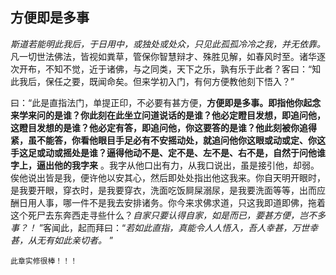 ## 方便即是多事

*斯道若能明此我后，于日用中，或独处或处众，只见此孤孤冷冷之我，并无依靠。* 凡一切世法佛法，皆视如粪草，管保你智慧辩才、殊胜见解，如春风时至。诸华逐次开布，不知不觉，近于诸佛，与之同类，天下之乐，孰有乐于此者？客曰：“知此我后，保任之要，既闻命矣。但来学初入门，有何方便教他刻下悟入？”

曰：“此是直指法门，单提正印，不必要有甚方便，__方便即是多事。即指他你起念来学来问的是谁？你此刻在此坐立问道说话的是谁？他必定瞪目发想，即追问他，这瞪目发想的是谁？他必定有答，即追问他，你这要答的是谁？他此刻被你追得紧，虽不能答，你看他眼目手足必有不安摇动处，就追问他你这眼或动或定、你这手这足或动或摇处是谁？逼得他动不是、定不是、左不是、右不是，自然于问他谁字上，逼出他的我字来__ 。我字从他口出有力，从我口说出，虽是接引他，却弱。俟他说出皆是我，便许他以安其心，然后即处处指出他这我来。你自天明开眼时，是我要开眼，穿衣时，是我要穿衣，洗面吃饭屙屎溺尿，是我要洗面等等，出而应酬日用人事，哪一件不是我去安排诸务。你今来求佛求道，只这我即道即佛，拖着这个死尸去东奔西走寻些什么？*自家只要认得自家，如是而已，要甚方便，岂不多事？！*  ”客闻此，起而拜曰：“*若如此直指，真能令人人悟入，吾人幸甚，万世幸甚，从无有如此亲切者。* ”

```yang
此章实修很棒！！！
```
